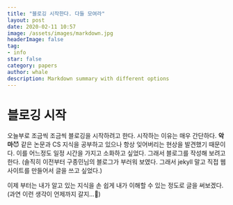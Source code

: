 ```yaml
---
title: "블로깅 시작한다. 다들 모여라"
layout: post
date: 2020-02-11 10:57
image: /assets/images/markdown.jpg
headerImage: false
tag:
- info
star: false
category: papers
author: whale
description: Markdown summary with different options
---
```


# 블로깅 시작

오늘부로 조금씩 조금씩 블로깅을 시작하려고 한다. 시작하는 이유는 매우 간단하다. **악마**😈 같은 논문과 CS 지식을 공부하고 있으나 항상 잊어버리는 현상을 발견했기 때문이다. 이를 어느정도 일정 시간을 가지고 소화하고 싶었다. 그래서 블로그를 작성해 보려고 한다. 
(솔직히 이전부터 구종민님의 블로그가 부러워 보였다. 그래서 jekyll 말고 직접 웹사이트를 만들어서 글을 쓰고 싶었다.)

이제 부터는 내가 알고 있는 지식을 손 쉽게 내가 이해할 수 있는 정도로 글을 써보겠다.
(과연 이런 생각이 언제까지 갈지...🤔)
